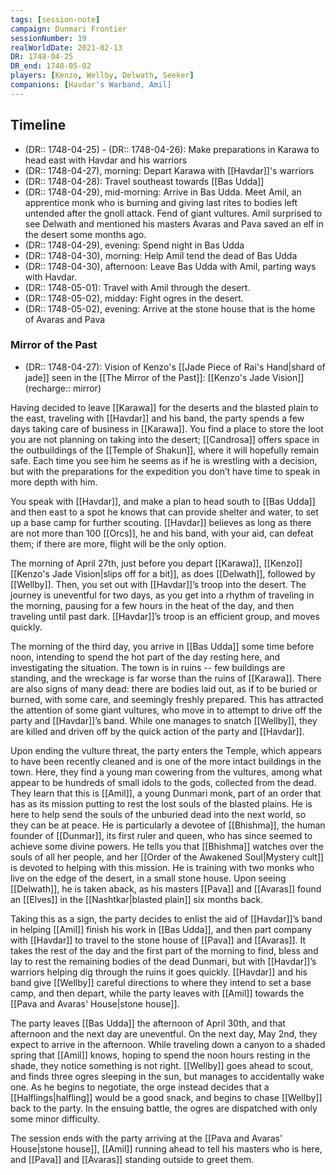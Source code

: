 ```yaml
---
tags: [session-note]
campaign: Dunmari Frontier
sessionNumber: 19
realWorldDate: 2021-02-13
DR: 1748-04-25
DR_end: 1748-05-02
players: [Kenzo, Wellby, Delwath, Seeker]
companions: [Havdar's Warband, Amil]
---
```

## Timeline

- (DR:: 1748-04-25) - (DR:: 1748-04-26): Make preparations in Karawa to head east with Havdar and his warriors
- (DR:: 1748-04-27), morning: Depart Karawa with [[Havdar]]'s warriors
- (DR:: 1748-04-28): Travel southeast towards [[Bas Udda]]
- (DR:: 1748-04-29), mid-morning: Arrive in Bas Udda. Meet Amil, an apprentice monk who is burning and giving last rites to bodies left untended after the gnoll attack. Fend of giant vultures. Amil surprised to see Delwath and mentioned his masters Avaras and Pava saved an elf in the desert some months ago.
- (DR:: 1748-04-29), evening: Spend night in Bas Udda
- (DR:: 1748-04-30), morning: Help Amil tend the dead of Bas Udda
- (DR:: 1748-04-30), afternoon: Leave Bas Udda with Amil, parting ways with Havdar. 
- (DR:: 1748-05-01): Travel with Amil through the desert.
- (DR:: 1748-05-02), midday: Fight ogres in the desert. 
- (DR:: 1748-05-02), evening: Arrive at the stone house that is the home of Avaras and Pava
### Mirror of the Past
- (DR:: 1748-04-27): Vision of Kenzo's [[Jade Piece of Rai's Hand|shard of jade]] seen in the [[The Mirror of the Past]]: [[Kenzo's Jade Vision]]  (recharge:: mirror)

Having decided to leave [[Karawa]] for the deserts and the blasted plain to the east, traveling with [[Havdar]] and his band, the party spends a few days taking care of business in [[Karawa]]. You find a place to store the loot you are not planning on taking into the desert; [[Candrosa]] offers space in the outbuildings of the [[Temple of Shakun]], where it will hopefully remain safe. Each time you see him he seems as if he is wrestling with a decision, but with the preparations for the expedition you don’t have time to speak in more depth with him.

You speak with [[Havdar]], and make a plan to head south to [[Bas Udda]] and then east to a spot he knows that can provide shelter and water, to set up a base camp for further scouting. [[Havdar]] believes as long as there are not more than 100 [[Orcs]], he and his band, with your aid, can defeat them; if there are more, flight will be the only option. 

The morning of April 27th, just before you depart [[Karawa]], [[Kenzo]] [[Kenzo's Jade Vision|slips off for a bit]], as does [[Delwath]], followed by [[Wellby]]. Then, you set out with [[Havdar]]’s troop into the desert. The journey is uneventful for two days, as you get into a rhythm of traveling in the morning, pausing for a few hours in the heat of the day, and then traveling until past dark. [[Havdar]]’s troop is an efficient group, and moves quickly.

The morning of the third day, you arrive in [[Bas Udda]] some time before noon, intending to spend the hot part of the day resting here, and investigating the situation. The town is in ruins -- few buildings are standing, and the wreckage is far worse than the ruins of [[Karawa]]. There are also signs of many dead: there are bodies laid out, as if to be buried or burned, with some care, and seemingly freshly prepared. This has attracted the attention of some giant vultures, who move in to attempt to drive off the party and [[Havdar]]’s band. While one manages to snatch [[Wellby]], they are killed and driven off by the quick action of the party and [[Havdar]]. 

Upon ending the vulture threat, the party enters the Temple, which appears to have been recently cleaned and is one of the more intact buildings in the town. Here, they find a young man cowering from the vultures, among what appear to be hundreds of small idols to the gods, collected from the dead. They learn that this is [[Amil]], a young Dunmari monk, part of an order that has as its mission putting to rest the lost souls of the blasted plains. He is here to help send the souls of the unburied dead into the next world, so they can be at peace. He is particularly a devotee of [[Bhishma]], the human founder of [[Dunmar]], its first ruler and queen, who has since seemed to achieve some divine powers. He tells you that [[Bhishma]] watches over the souls of all her people, and her [[Order of the Awakened Soul|Mystery cult]] is devoted to helping with this mission. He is training with two monks who live on the edge of the desert, in a small stone house. Upon seeing [[Delwath]], he is taken aback, as his masters [[Pava]] and [[Avaras]] found an [[Elves]] in the [[Nashtkar|blasted plain]] six months back. 

Taking this as a sign, the party decides to enlist the aid of [[Havdar]]’s band in helping [[Amil]] finish his work in [[Bas Udda]], and then part company with [[Havdar]] to travel to the stone house of [[Pava]] and [[Avaras]]. It takes the rest of the day and the first part of the morning to find, bless and lay to rest the remaining bodies of the dead Dunmari, but with [[Havdar]]’s warriors helping dig through the ruins it goes quickly. [[Havdar]] and his band give [[Wellby]] careful directions to where they intend to set a base camp, and then depart, while the party leaves with [[Amil]] towards the [[Pava and Avaras' House|stone house]]. 

The party leaves [[Bas Udda]] the afternoon of April 30th, and that afternoon and the next day are uneventful. On the next day, May 2nd, they expect to arrive in the afternoon. While traveling down a canyon to a shaded spring that [[Amil]] knows, hoping to spend the noon hours resting in the shade, they notice something is not right. [[Wellby]] goes ahead to scout, and finds three ogres sleeping in the sun, but manages to accidentally wake one. As he begins to negotiate, the orge instead decides that a [[Halflings|halfling]] would be a good snack, and begins to chase [[Wellby]] back to the party. In the ensuing battle, the ogres are dispatched with only some minor difficulty. 

The session ends with the party arriving at the [[Pava and Avaras' House|stone house]], [[Amil]] running ahead to tell his masters who is here, and [[Pava]] and [[Avaras]] standing outside to greet them.